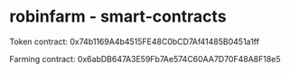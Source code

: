 # robinfarm - smart-contracts

Token contract: 0x74b1169A4b4515FE48C0bCD7Af41485B0451a1ff

Farming contract: 0x6abDB647A3E59Fb7Ae574C60AA7D70F48A8F18e5
